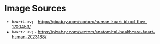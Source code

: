# Image Sources

* `heart1.svg` - https://pixabay.com/vectors/human-heart-blood-flow-1700453/
* `heart2.svg` - https://pixabay.com/vectors/anatomical-healthcare-heart-human-2023188/